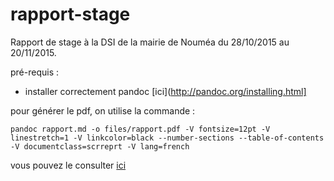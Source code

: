 # rapport-stage
Rapport de stage à la DSI de la mairie de Nouméa du 28/10/2015 au 20/11/2015.

pré-requis :

* installer correctement pandoc [ici](http://pandoc.org/installing.html]


pour générer le pdf, on utilise la commande :

    pandoc rapport.md -o files/rapport.pdf -V fontsize=12pt -V linestretch=1 -V linkcolor=black --number-sections --table-of-contents -V documentclass=scrreprt -V lang=french 

vous pouvez le consulter [ici](files/rapport.pdf "rapport")
